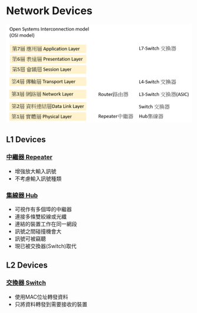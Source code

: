# Network Devices
![網路設備Network Devices](networkdevices.png)

## L1 Devices
### [中繼器 Repeater](https://zh.wikipedia.org/wiki/%E4%B8%AD%E7%BB%A7%E5%99%A8)
  - 增強放大輸入訊號
  - 不考慮輸入訊號種類
### [集線器 Hub](https://zh.wikipedia.org/wiki/%E9%9B%86%E7%B7%9A%E5%99%A8)
  - 可視作有多個埠的中繼器
  - 連接多條雙絞線或光纖
  - 連結的裝置工作在同一網段
  - 訊號之間碰撞機會大
  - 訊號可被竊聽
  - 現已被交換器(Switch)取代
## L2 Devices
### [交換器 Switch](https://zh.wikipedia.org/wiki/%E7%B6%B2%E8%B7%AF%E4%BA%A4%E6%8F%9B%E5%99%A8)
  - 使用MAC位址轉發資料
  - 只將資料轉發到需要接收的裝置
